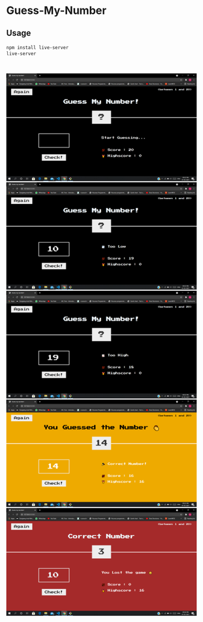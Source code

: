 # Guess-My-Number

## Usage
    npm install live-server 
    live-server

![]()
	
![](https://github.com/NikitaTipule/Guess-My-Number/blob/master/screenshots/1.png)
![](https://github.com/NikitaTipule/Guess-My-Number/blob/master/screenshots/2.png)
![](https://github.com/NikitaTipule/Guess-My-Number/blob/master/screenshots/3.png)
![](https://github.com/NikitaTipule/Guess-My-Number/blob/master/screenshots/4.png)
![](https://github.com/NikitaTipule/Guess-My-Number/blob/master/screenshots/5.png)

